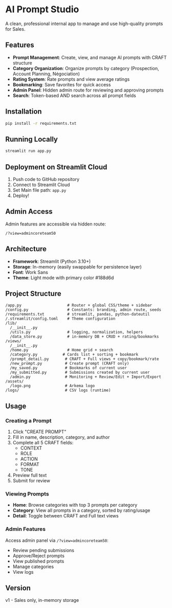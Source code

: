 # AI Prompt Studio

A clean, professional internal app to manage and use high-quality prompts for Sales.

## Features

- **Prompt Management**: Create, view, and manage AI prompts with CRAFT structure
- **Category Organization**: Organize prompts by category (Prospection, Account Planning, Négociation)
- **Rating System**: Rate prompts and view average ratings
- **Bookmarking**: Save favorites for quick access
- **Admin Panel**: Hidden admin route for reviewing and approving prompts
- **Search**: Token-based AND search across all prompt fields

## Installation

```bash
pip install -r requirements.txt
```

## Running Locally

```bash
streamlit run app.py
```

## Deployment on Streamlit Cloud

1. Push code to GitHub repository
2. Connect to Streamlit Cloud
3. Set Main file path: `app.py`
4. Deploy!

## Admin Access

Admin features are accessible via hidden route:
```
/?view=admincoreteam50
```

## Architecture

- **Framework**: Streamlit (Python 3.10+)
- **Storage**: In-memory (easily swappable for persistence layer)
- **Font**: Work Sans
- **Theme**: Light mode with primary color #188d6d

## Project Structure

```
/app.py                    # Router + global CSS/theme + sidebar
/config.py                 # Constants: branding, admin route, seeds
/requirements.txt          # streamlit, pandas, python-dateutil
/.streamlit/config.toml    # Theme configuration
/lib/
  /__init__.py
  /utils.py                # logging, normalization, helpers
  /data_store.py           # in-memory DB + CRUD + rating/bookmarks
/views/
  /__init__.py
  /home.py                 # Home grid + search
  /category.py           # Cards list + sorting + bookmark
  /prompt_detail.py       # CRAFT + Full views + copy/bookmark/rate
  /new_prompt.py          # Create prompt (CRAFT only)
  /my_saved.py            # Bookmarks of current user
  /my_submitted.py        # Submissions created by current user
  /admin.py               # Monitoring + Review/Edit + Import/Export
/assets/
  /logo.png               # Arkema logo
/logs/                    # CSV logs (runtime)
```

## Usage

### Creating a Prompt

1. Click "CREATE PROMPT"
2. Fill in name, description, category, and author
3. Complete all 5 CRAFT fields:
   - CONTEXT
   - ROLE
   - ACTION
   - FORMAT
   - TONE
4. Preview full text
5. Submit for review

### Viewing Prompts

- **Home**: Browse categories with top 3 prompts per category
- **Category**: View all prompts in a category, sorted by rating/usage
- **Detail**: Toggle between CRAFT and Full text views

### Admin Features

Access admin panel via `/?view=admincoreteam50`:
- Review pending submissions
- Approve/Reject prompts
- View published prompts
- Manage categories
- View logs

## Version

v1 - Sales only, in-memory storage


